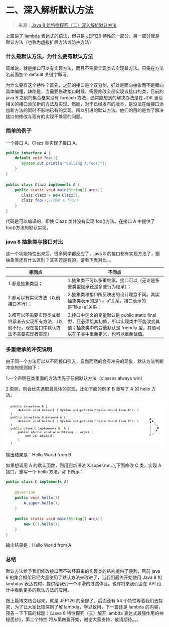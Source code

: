 # 二、深入解析默认方法

> 来源：[Java 8 新特性探究（二）深入解析默认方法](http://my.oschina.net/benhaile/blog/176007)

上篇讲了 [lambda 表达式](http://www.importnew.com/14899.html)的语法，但只是 [JEP126](http://openjdk.java.net/projects/jdk8/features) 特性的一部分，另一部分就是默认方法（也称为虚拟扩展方法或防护方法）

### **什么是默认方法，为什么要有默认方法**

简单说，就是接口可以有实现方法，而且不需要实现类去实现其方法。只需在方法名前面加个 default 关键字即可。

为什么要有这个特性？首先，之前的接口是个双刃剑，好处是面向抽象而不是面向具体编程，缺陷是，当需要修改接口时候，需要修改全部实现该接口的类，目前的 java 8 之前的集合框架没有 foreach 方法，通常能想到的解决办法是在 JDK 里给相关的接口添加新的方法及实现。然而，对于已经发布的版本，是没法在给接口添加新方法的同时不影响已有的实现。所以引进的默认方法。他们的目的是为了解决接口的修改与现有的实现不兼容的问题。

### **简单的例子**

一个接口 A，Clazz 类实现了接口 A。

```java
public interface A {
    default void foo(){
       System.out.println("Calling A.foo()");
    }
}

public class Clazz implements A {
    public static void main(String[] args){
       Clazz clazz = new Clazz();
       clazz.foo();//调用 A.foo()
    }
} 
```

代码是可以编译的，即使 Clazz 类并没有实现 foo()方法。在接口 A 中提供了 foo()方法的默认实现。

### **java 8 抽象类与接口对比**

这一个功能特性出来后，很多同学都反应了，java 8 的接口都有实现方法了，跟抽象类还有什么区别？其实还是有的，请看下表对比。。

| 相同点 | 不同点 |
| --- | --- |
| 1.都是抽象类型； | 1.抽象类不可以多重继承，接口可以（无论是多重类型继承还是多重行为继承）； |
| 2.都可以有实现方法（以前接口不行）； | 2.抽象类和接口所反映出的设计理念不同。其实抽象类表示的是”is-a”关系，接口表示的是”like-a”关系； |
| 3.都可以不需要实现类或者继承者去实现所有方法，（以前不行，现在接口中默认方法不需要实现者实现） | 3.接口中定义的变量默认是 public static final 型，且必须给其初值，所以实现类中不能改变其值；抽象类中的变量默认是 friendly 型，其值可以在子类中重新定义，也可以重新赋值。 |

### **多重继承的冲突说明**

由于同一个方法可以从不同接口引入，自然而然的会有冲突的现象，默认方法判断冲突的规则如下：

1.一个声明在类里面的方法优先于任何默认方法（classes always win）

2.否则，则会优先选取最具体的实现，比如下面的例子 B 重写了 A 的 hello 方法。

![](img/58c19a47d32b805ee0ef535313aa50b5.png)

输出结果是：Hello World from B

如果想调用 A 的默认函数，则用到新语法 X.super.m(…),下面修改 C 类，实现 A 接口，重写一个 hello 方法，如下所示：

```java
public class C implements A{

    @Override
    public void hello(){
        A.super.hello();
    }

    public static void main(String[] args){
        new C().hello();
    }
} 
```

输出结果是：Hello World from A

### **总结**

默认方法给予我们修改接口而不破坏原来的实现类的结构提供了便利，目前 java 8 的集合框架已经大量使用了默认方法来改进了，当我们最终开始使用 Java 8 的 lambdas 表达式时，提供给我们一个平滑的过渡体验。也许将来我们会在 API 设计中看到更多的默认方法的应用。

跟上篇博文结合起来，就是 JEP126 的全部了，后面还有 54 个特性等着我们去探究，为了让大家比较深刻了解 lambda，学以致用，下一篇还是 lambda 的内容，预告一下下篇的标题：《Java 8 特性探究（三）解开 lambda 表达式最强作用的神秘面纱》，第二个特性 将从第四篇开始，谢谢大家支持，敬请期待。。。